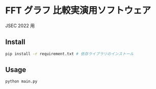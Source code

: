 # FFT グラフ 比較実演用ソフトウェア

JSEC 2022 用

## Install

```sh
pip install -r requirement.txt # 依存ライブラリのインストール
```

## Usage

```sh
python main.py
```
